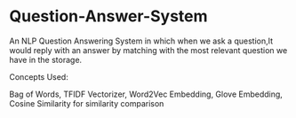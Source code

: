 # Question-Answer-System

An NLP Question Answering System in which when we ask a question,It would reply with an answer by matching with the most relevant question we have in the storage.

Concepts Used:

Bag of Words,
TFIDF Vectorizer,
Word2Vec Embedding,
Glove Embedding,
Cosine Similarity for similarity comparison
